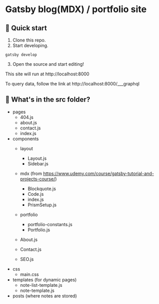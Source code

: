 # Gatsby blog(MDX) / portfolio site

## 🚀 Quick start
1. Clone this repo.
2. Start developing.

```
gatsby develop

```

3. Open the source and start editing!

  This site will run at http://localhost:8000

  To query data, follow the link at http://localhost:8000/___graphql

## 🧐 What's in the src folder?
* pages 
  * 404.js
  * about.js
  * contact.js
  * index.js
* components
  * layout
    * Layout.js
    * Sidebar.js
  * mdx (from https://www.udemy.com/course/gatsby-tutorial-and-projects-course/)
    * Blockquote.js
    * Code.js
    * index.js
    * PrismSetup.js
  * portfolio
    * portfolio-constants.js
    * Portfolio.js
 
  * About.js
  * Contact.js
  * SEO.js 
* css
  * main.css
* templates (for dynamic pages)
  * note-list-template.js
  * note-template.js
* posts (where notes are stored)



